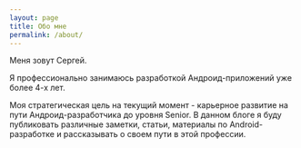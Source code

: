 ```yaml
---
layout: page
title: Обо мне
permalink: /about/
---
```

Меня зовут Сергей.

Я профессионально занимаюсь разработкой Андроид-приложений уже более 4-х лет.

Моя стратегическая цель на текущий момент - карьерное развитие на пути Андроид-разработчика до уровня Senior. 
В данном блоге я буду публиковать различные заметки, статьи, материалы по Android-разработке и рассказывать о своем пути в этой профессии.


